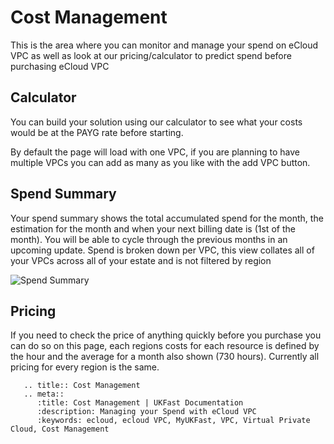 # Cost Management
This is the area where you can monitor and manage your spend on eCloud VPC as well as look at our pricing/calculator to predict spend before purchasing eCloud VPC

## Calculator
You can build your solution using our calculator to see what your costs would be at the PAYG rate before starting.

By default the page will load with one VPC, if you are planning to have multiple VPCs you can add as many as you like with the add VPC button.

## Spend Summary

Your spend summary shows the total accumulated spend for the month, the estimation for the month and when your next billing date is (1st of the month). You will be able to cycle through the previous months in an upcoming update.
Spend is broken down per VPC, this view collates all of your VPCs across all of your estate and is not filtered by region  

![Spend Summary](files/spend-summary.png)

## Pricing
If you need to check the price of anything quickly before you purchase you can do so on this page, each regions costs for each resource is defined by the hour and the average for a month also shown (730 hours). Currently all pricing for every region is the same.

```eval_rst
   .. title:: Cost Management
   .. meta::
      :title: Cost Management | UKFast Documentation
      :description: Managing your Spend with eCloud VPC
      :keywords: ecloud, ecloud VPC, MyUKFast, VPC, Virtual Private Cloud, Cost Management
```
